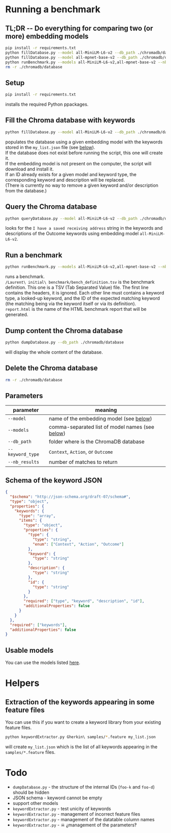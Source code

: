 # Running a benchmark

## TL;DR -- Do everything for comparing two (or more) embedding models
```sh
pip install -r requirements.txt
python fillDatabase.py --model all-MiniLM-L6-v2 --db_path ./chromadb/database ./benchmark/Laurent\ initial\ benchmark/keyword_samples.json
python fillDatabase.py --model all-mpnet-base-v2 --db_path ./chromadb/database ./benchmark/Laurent\ initial\ benchmark/keyword_samples.json
python runBenchmark.py --models all-MiniLM-L6-v2,all-mpnet-base-v2 --nb_results 3 ./benchmark/Laurent\ initial\ benchmark/bench_definition.tsv report.html
rm -r ./chromadb/database
```

## Setup
```sh
pip install -r requirements.txt
```
installs the required Python ppackages.

## Fill the Chroma database with keywords
```sh
python fillDatabase.py --model all-MiniLM-L6-v2 --db_path ./chromadb/database my_list.json
```
populates the database using a given embedding model with the keywords stored in the `my_list.json` file (see [below](#schema-of-the-keyword-json)).  
If the database does not exist before running the script, this one will create it.  
If the embedding model is not present on the computer, the script will download and install it.  
If an ID already exists for a given model and keyword type, the corresponding keyword and description will be replaced.  
(There is currently no way to remove a given keyword and/or description from the database.)

## Query the Chroma database
```sh
python queryDatabase.py --model all-MiniLM-L6-v2 --db_path ./chromadb/database --keyword_type "Outcome" --nb_results 5 "I have a saved receiving address"
```
looks for the `I have a saved receiving address` string in the keywords and descriptions of the Outcome keywords using embedding model `all-MiniLM-L6-v2`.

## Run a benchmark
```sh
python runBenchmark.py --models all-MiniLM-L6-v2,all-mpnet-base-v2 --nb_results 3 ./benchmark/Laurent\ initial\ benchmark/bench_definition.tsv report.html
```
runs a benchmark.  
`/Laurent\ initial\ benchmark/bench_definition.tsv` is the benchmark definition. This one is a TSV (Tab Separated Value) file. The first line contains the headers, it is ignored. Each other line must contains a keyword type, a looked-up keyword, and the ID of the expected matching keyword (the matching being via the keyword itself or via its definition).  
`report.html` is the name of the HTML benchmark report that will be generated.

## Dump content the Chroma database
```sh
python dumpDatabase.py --db_path ./chromadb/database
```
will display the whole content of the database.

## Delete the Chroma database
```sh
rm -r ./chromadb/database
```

## Parameters
| parameter        | meaning                                                           |
| ---------------- | ----------------------------------------------------------------- |
| `--model`        | name of the embedding model (see [below](#usable-models))         |
| `--models`       | comma-separated list of model names (see [below](#usable-models)) |
| `--db_path`      | folder where is the ChromaDB database                             |
| `--keyword_type` | `Context`, `Action`, or `Outcome`                                 |
| `--nb_results  ` | number of matches to return                                       |

## Schema of the keyword JSON
```json
{
  "$schema": "http://json-schema.org/draft-07/schema#",
  "type": "object",
  "properties": {
    "keywords": {
      "type": "array",
      "items": {
        "type": "object",
        "properties": {
          "type": {
            "type": "string",
            "enum": ["Context", "Action", "Outcome"]
          },
          "keyword": {
            "type": "string"
          },
          "description": {
            "type": "string"
          },
          "id": {
            "type": "string"
          }
        },
        "required": ["type", "keyword", "description", "id"],
        "additionalProperties": false
      }
    }
  },
  "required": ["keywords"],
  "additionalProperties": false
}
```

## Usable models
You can use the models listed [here](https://www.sbert.net/docs/sentence_transformer/pretrained_models.html#original-models).

# Helpers

## Extraction of the keywords appearing in some feature files
You can use this if you want to create a keyword library from your existing feature files.
```sh
python keywordExtractor.py Gherkin\ samples/*.feature my_list.json
```
will create `my_list.json` which is the list of all keywords appearing in the `samples/*.feature` files.

# Todo
- `dumpDatabase.py` - the structure of the internal IDs (`foo-k` and `foo-d`) should be hidden
- JSON schema - keyword cannot be empty
- support other models
- `keywordExtractor.py` - test unicity of keywords
- `keywordExtractor.py` - management of incorrect feature files
- `keywordExtractor.py` - management of the datatable column names
- `keywordExtractor.py` - ☠ ⸘management of the parameters‽
